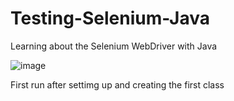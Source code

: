 # Testing-Selenium-Java
Learning about the Selenium WebDriver with Java

![image](https://user-images.githubusercontent.com/78630957/182267841-a7a2eb4e-7633-4995-ab43-6e5e7912a19f.png)

First run after settimg up and creating the first class
